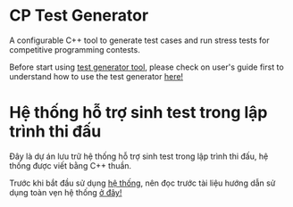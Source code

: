 # CP Test Generator
A configurable C++ tool to generate test cases and run stress tests for competitive programming contests.
 
Before start using [test generator tool](test_generator.cpp), please check on user's guide first to understand how to use the test generator [here!](Notes/User%20setting%20%26%20options%20documentary.md)

# Hệ thống hỗ trợ sinh test trong lập trình thi đấu
Đây là dự án lưu trữ hệ thống hỗ trợ sinh test trong lập trình thi đấu, hệ thống được viết bằng C++ thuần.

Trước khi bắt đầu sử dụng [hệ thống](test_generator.cpp), nên đọc trước tài liệu hướng dẫn sử dụng toàn vẹn hệ thống [ở đây!](Notes/T%C3%A0i%20li%E1%BB%87u%20h%C6%B0%E1%BB%9Bng%20d%E1%BA%ABn%20s%E1%BB%AD%20d%E1%BB%A5ng%20h%E1%BB%87%20th%E1%BB%91ng.md)
